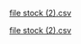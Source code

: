 [file stock (2).csv](https://github.com/Ahmadzakaria12/Ahmadzakaria12/files/11907832/file.stock.2.csv)

[file stock (2).csv](https://github.com/Ahmadzakaria12/Ahmadzakaria12/files/11907839/file.stock.2.csv)
